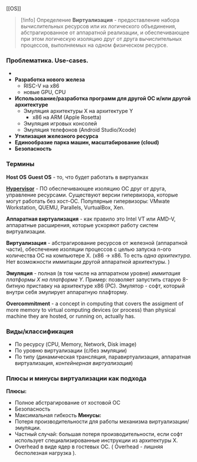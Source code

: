 [[OS]]

>[!info] Определение
>**Виртуализация** - предоставление набора вычислительных ресурсов или их логического объединения, абстрагированное от аппаратной реализации, и обеспечивающее при этом логическую изоляцию  друг от друга вычислительных процессов, выполняемых на одном физическом ресурсе.

### Проблематика. Use-cases.
- 
- **Разработка нового железа**
	- RISC-V на x86
	- новые GPU, CPU
- **Использование/разработка программ для другой ОС и/или другой архитектуре**
	- Эмуляция архитектуры X на архитектуре Y
		- x86 на ARM (Apple Rosetta)
	- Эмуляция игровых консолей
	- Эмуляция телефонов (Android Studio/Xcode)
- **Утилизация железного ресурса**
- **Единообразие парка машин, масштабирование (cloud)**
- **Безопасность**

### Термины

**Host OS**
**Guest OS** - то, что будет работать в виртуалках

[**Hypervisor**](HYPERVISOR) - ПО обеспечивающее изоляцию ОС друг от друга, управление ресурсами. Существуют версии гипервизора, которые могут работать без хост-ОС. Популярные гипервизоры: VMwate Workstation, QUEMU, Parallels, VurtualBox, Xen.

**Аппаратная виртуализация** - как правило это Intel VT или AMD-V, аппаратные расширения, которые ускоряют работу систем виртуализации.

**Виртуализация** - абстрагирование ресурсов от железной (аппаратной части), обеспечение изоляции процессов с целью запуска n-ого количества ОС на компьютере X. (x86 -> x86. То есть *одна архитектура*. Нет возможности иммитации другой аппаратной архитектуры. )

**Эмуляция** - полная (в том числе на аппаратном уровне) *иммитация платформы X на платформе Y*. Пример: позволяет запустить старую 8-битную приставку на архитектуре x86 (PC). Эмулятор - софт, который внутри себя эмулирует аппаратную плафторму. 

**Overcommitment** - a concept in computing that covers the assigment of more memory to virtual computing devices (or process) than physical machine they are hosted, or running on, actually has.

### Виды/классификация

- По ресурсу (CPU, Memory, Network, Disk image)
- По уровню виртуализации (с/без эмуляции)
- По типу (динамическая трансляция, паравиртуализация, аппаратная виртуализация, *контейнерная виртуализация*)

### Плюсы и минусы виртуализации как подхода

**Плюсы:**
- Полное абстрагирование от хостовой ОС
- Безопасность
- Максимальная гибкость
**Минусы:**
- Потеря производительности для работы механизма виртуализации/эмуляции.
- Частный случай: большая потеря производительности, если софт использует специализированные инструкции из архитектуры X.
- Overhead в виде ядер в гостевых ОС. ( Overhead - лишняя бесполезная нагрузка ).

